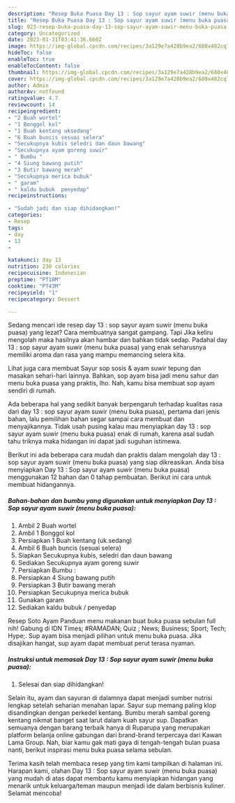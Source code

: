 ```yaml
---
description: "Resep Buka Puasa Day 13 : Sop sayur ayam suwir (menu buka puasa) yang Lezat"
title: "Resep Buka Puasa Day 13 : Sop sayur ayam suwir (menu buka puasa) yang Lezat"
slug: 923-resep-buka-puasa-day-13-sop-sayur-ayam-suwir-menu-buka-puasa-yang-lezat
category: Uncategorized
date: 2023-01-31T03:41:36.660Z
image: https://img-global.cpcdn.com/recipes/3a129e7a428b9ea2/680x482cq70/day-13-sop-sayur-ayam-suwir-menu-buka-puasa-foto-resep-utama.jpg
hideToc: false
enableToc: true
enableTocContent: false
thumbnail: https://img-global.cpcdn.com/recipes/3a129e7a428b9ea2/680x482cq70/day-13-sop-sayur-ayam-suwir-menu-buka-puasa-foto-resep-utama.jpg
cover: https://img-global.cpcdn.com/recipes/3a129e7a428b9ea2/680x482cq70/day-13-sop-sayur-ayam-suwir-menu-buka-puasa-foto-resep-utama.jpg
author: Admin
authorAv: notfound
ratingvalue: 4.7
reviewcount: 14
recipeingredient:
- "2 Buah wortel"
- "1 Bonggol kol"
- "1 Buah kentang uksedang"
- "6 Buah buncis sesuai selera"
- "Secukupnya kubis seledri dan daun bawang"
- "Secukupnya ayam goreng suwir"
- " Bumbu "
- "4 Siung bawang putih"
- "3 Butir bawang merah"
- "Secukupnya merica bubuk"
- " garam"
- " kaldu bubuk  penyedap"
recipeinstructions:

- "Sudah jadi dan siap dihidangkan!"
categories:
- Resep
tags:
- day
- 13
- 

katakunci: day 13  
nutrition: 230 calories
recipecuisine: Indonesian
preptime: "PT10M"
cooktime: "PT43M"
recipeyield: "1"
recipecategory: Dessert

---
```



Sedang mencari ide resep day 13 : sop sayur ayam suwir (menu buka puasa) yang lezat? Cara membuatnya sangat gampang. Tapi Jika keliru mengolah maka hasilnya akan hambar dan bahkan tidak sedap. Padahal day 13 : sop sayur ayam suwir (menu buka puasa) yang enak seharusnya memiliki aroma dan rasa yang mampu memancing selera kita.


Lihat juga cara membuat Sayur sop sosis &amp; ayam suwir tepung dan masakan sehari-hari lainnya. Bahkan, sop ayam bisa jadi menu sahur dan menu buka puasa yang praktis, lho. Nah, kamu bisa membuat sop ayam sendiri di rumah.

Ada beberapa hal yang sedikit banyak berpengaruh terhadap kualitas rasa dari day 13 : sop sayur ayam suwir (menu buka puasa), pertama dari jenis bahan, lalu pemilihan bahan segar sampai cara membuat dan menyajikannya. Tidak usah pusing kalau mau menyiapkan day 13 : sop sayur ayam suwir (menu buka puasa) enak di rumah, karena asal sudah tahu triknya maka hidangan ini dapat jadi suguhan istimewa.


Berikut ini ada beberapa cara mudah dan praktis dalam mengolah day 13 : sop sayur ayam suwir (menu buka puasa) yang siap dikreasikan. Anda bisa menyiapkan Day 13 : Sop sayur ayam suwir (menu buka puasa) menggunakan 12 bahan dan 0 tahap pembuatan. Berikut ini cara untuk membuat hidangannya.

<!--inarticleads1-->

##### Bahan-bahan dan bumbu yang digunakan untuk menyiapkan Day 13 : Sop sayur ayam suwir (menu buka puasa):

1. Ambil 2 Buah wortel
1. Ambil 1 Bonggol kol
1. Persiapkan 1 Buah kentang (uk.sedang)
1. Ambil 6 Buah buncis (sesuai selera)
1. Siapkan Secukupnya kubis, seledri dan daun bawang
1. Sediakan Secukupnya ayam goreng suwir
1. Persiapkan  Bumbu :
1. Persiapkan 4 Siung bawang putih
1. Persiapkan 3 Butir bawang merah
1. Persiapkan Secukupnya merica bubuk
1. Gunakan  garam
1. Sediakan  kaldu bubuk / penyedap


Resep Soto Ayam Panduan menu makanan buat buka puasa sebulan full nih! Gabung di IDN Times; #RAMADAN; Quiz ; News; Business; Sport; Tech; Hype;. Sup ayam bisa menjadi pilihan untuk menu buka puasa. Jika disajikan hangat, sup ayam dapat membuat perut terasa nyaman. 

<!--inarticleads2-->

##### Instruksi untuk memasak Day 13 : Sop sayur ayam suwir (menu buka puasa):


1. Selesai dan siap dihidangkan!

Selain itu, ayam dan sayuran di dalamnya dapat menjadi sumber nutrisi lengkap setelah seharian menahan lapar. Sayur sup memang paling klop disandingkan dengan perkedel kentang. Bumbu merah sambal goreng kentang nikmat banget saat larut dalam kuah sayur sup. Dapatkan semuanya dengan barang terbaik hanya di Ruparupa yang merupakan platform belanja online gabungan dari brand-brand terpercaya dari Kawan Lama Group. Nah, biar kamu gak mati gaya di tengah-tengah bulan puasa nanti, berikut inspirasi menu buka puasa selama sebulan. 

Terima kasih telah membaca resep yang tim kami tampilkan di halaman ini. Harapan kami, olahan Day 13 : Sop sayur ayam suwir (menu buka puasa) yang mudah di atas dapat membantu kamu menyiapkan hidangan yang menarik untuk keluarga/teman maupun menjadi ide dalam berbisnis kuliner. Selamat mencoba!
